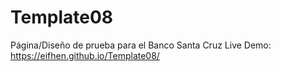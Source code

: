 # Template08

Página/Diseño de prueba para el Banco Santa Cruz
Live Demo: https://eifhen.github.io/Template08/
